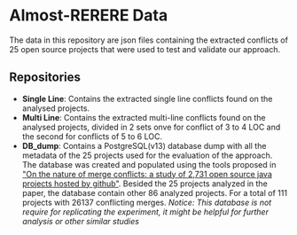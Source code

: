 # Almost-RERERE Data
The data in this repository are json files containing the extracted conflicts of 25 open source projects that were used to test and validate our approach.

## Repositories
- **Single Line**: Contains the extracted single line conflicts found on the analysed projects.
- **Multi Line**: Contains the extracted multi-line conflicts found on the analysed projects, divided in 2 sets onve for conflict of 3 to 4 LOC and the second for conflicts of 5 to 6 LOC.
- **DB_dump**: Contains a PostgreSQL(v13) database dump with all the metadata of the 25 projects used for the evaluation of the approach. The database was created and populated using the tools proposed in ["On the  nature of merge conflicts: a study of 2,731 open source java projects hosted by github"](https://gems-uff.github.io/merge-nature/). Besided the 25 projects analyzed in the paper, the database contain other 86 analyzed projects. For a total of 111 projects with 26137 conflicting merges. *Notice: This database is not require for replicating the experiment, it might be helpful for further analysis or other similar studies*